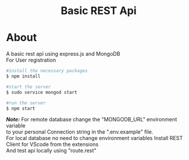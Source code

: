 
<h1 align="center">Basic REST Api </h1>


#  About #

A basic rest api using express.js and MongoDB <br>
For User registration


```bash
#install the necessary packages
$ npm install

#start the server 
$ sudo service mongod start

#run the server
$ npm start
```
***Note:*** For remote database change the "MONGODB_URL" environment variable<br>to your personal Connection string in the ".env.example" file.
<br>
For local database no need to change environment variables
Install REST Client for VScode from the extensions<br>
And test api locally using "route.rest"
